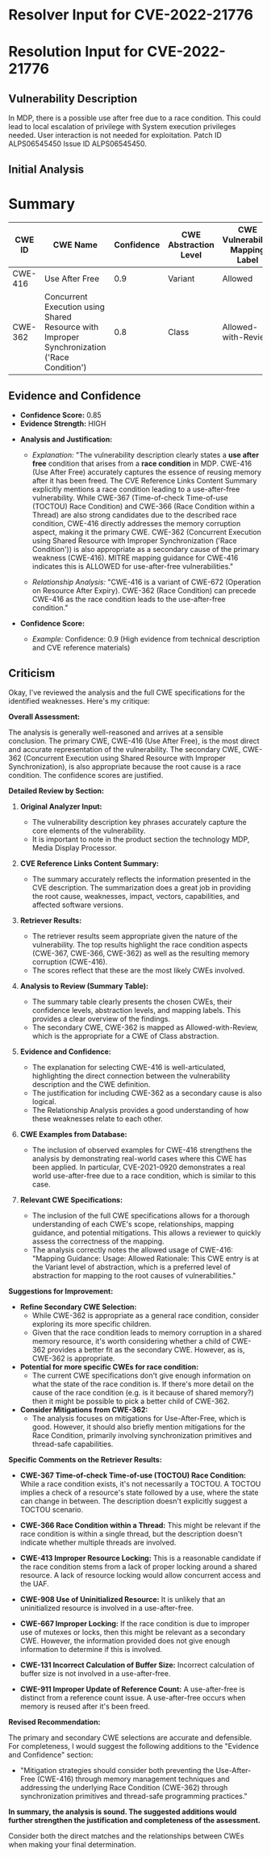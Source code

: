 # Resolver Input for CVE-2022-21776

# Resolution Input for CVE-2022-21776

## Vulnerability Description
In MDP, there is a possible use after free due to a race condition. This could lead to local escalation of privilege with System execution privileges needed. User interaction is not needed for exploitation. Patch ID ALPS06545450 Issue ID ALPS06545450.

## Initial Analysis
# Summary
| CWE ID | CWE Name | Confidence | CWE Abstraction Level | CWE Vulnerability Mapping Label | CWE-Vulnerability Mapping Notes |
|---|---|---|---|---|---|
| CWE-416 | Use After Free | 0.9 | Variant | Allowed | Primary CWE |
| CWE-362 | Concurrent Execution using Shared Resource with Improper Synchronization ('Race Condition') | 0.8 | Class | Allowed-with-Review | Secondary Candidate CWE |

## Evidence and Confidence

*   **Confidence Score:** 0.85
*   **Evidence Strength:** HIGH

- **Analysis and Justification:**  
  - *Explanation:* "The vulnerability description clearly states a **use after free** condition that arises from a **race condition** in MDP. CWE-416 (Use After Free) accurately captures the essence of reusing memory after it has been freed. The CVE Reference Links Content Summary explicitly mentions a race condition leading to a use-after-free vulnerability. While CWE-367 (Time-of-check Time-of-use (TOCTOU) Race Condition) and CWE-366 (Race Condition within a Thread) are also strong candidates due to the described race condition, CWE-416 directly addresses the memory corruption aspect, making it the primary CWE. CWE-362 (Concurrent Execution using Shared Resource with Improper Synchronization ('Race Condition')) is also appropriate as a secondary cause of the primary weakness (CWE-416). MITRE mapping guidance for CWE-416 indicates this is ALLOWED for use-after-free vulnerabilities."
  
  - *Relationship Analysis:* "CWE-416 is a variant of CWE-672 (Operation on Resource After Expiry). CWE-362 (Race Condition) can precede CWE-416 as the race condition leads to the use-after-free condition."

- **Confidence Score:**  
  - *Example:* Confidence: 0.9 (High evidence from technical description and CVE reference materials)

## Criticism
Okay, I've reviewed the analysis and the full CWE specifications for the identified weaknesses. Here's my critique:

**Overall Assessment:**

The analysis is generally well-reasoned and arrives at a sensible conclusion. The primary CWE, CWE-416 (Use After Free), is the most direct and accurate representation of the vulnerability. The secondary CWE, CWE-362 (Concurrent Execution using Shared Resource with Improper Synchronization), is also appropriate because the root cause is a race condition. The confidence scores are justified.

**Detailed Review by Section:**

1.  **Original Analyzer Input:**
    *   The vulnerability description key phrases accurately capture the core elements of the vulnerability.
    *   It is important to note in the product section the technology MDP, Media Display Processor.

2.  **CVE Reference Links Content Summary:**
    *   The summary accurately reflects the information presented in the CVE description. The summarization does a great job in providing the root cause, weaknesses, impact, vectors, capabilities, and affected software versions.

3.  **Retriever Results:**
    *   The retriever results seem appropriate given the nature of the vulnerability. The top results highlight the race condition aspects (CWE-367, CWE-366, CWE-362) as well as the resulting memory corruption (CWE-416).
    *   The scores reflect that these are the most likely CWEs involved.

4.  **Analysis to Review (Summary Table):**
    *   The summary table clearly presents the chosen CWEs, their confidence levels, abstraction levels, and mapping labels. This provides a clear overview of the findings.
    *   The secondary CWE, CWE-362 is mapped as Allowed-with-Review, which is the appropriate for a CWE of Class abstraction.

5.  **Evidence and Confidence:**
    *   The explanation for selecting CWE-416 is well-articulated, highlighting the direct connection between the vulnerability description and the CWE definition.
    *   The justification for including CWE-362 as a secondary cause is also logical.
    *   The Relationship Analysis provides a good understanding of how these weaknesses relate to each other.

6.  **CWE Examples from Database:**
    *   The inclusion of observed examples for CWE-416 strengthens the analysis by demonstrating real-world cases where this CWE has been applied. In particular, CVE-2021-0920 demonstrates a real world use-after-free due to a race condition, which is similar to this case.

7.  **Relevant CWE Specifications:**
    *   The inclusion of the full CWE specifications allows for a thorough understanding of each CWE's scope, relationships, mapping guidance, and potential mitigations. This allows a reviewer to quickly assess the correctness of the mapping.
    *   The analysis correctly notes the allowed usage of CWE-416: "Mapping Guidance: Usage: Allowed Rationale: This CWE entry is at the Variant level of abstraction, which is a preferred level of abstraction for mapping to the root causes of vulnerabilities."

**Suggestions for Improvement:**

*   **Refine Secondary CWE Selection:**
    *   While CWE-362 is appropriate as a general race condition, consider exploring its more specific children.
    *   Given that the race condition leads to memory corruption in a shared memory resource, it's worth considering whether a child of CWE-362 provides a better fit as the secondary CWE. However, as is, CWE-362 is appropriate.
*   **Potential for more specific CWEs for race condition:**
    *   The current CWE specifications don't give enough information on what the state of the race condition is. If there's more detail on the cause of the race condition (e.g. is it because of shared memory?) then it might be possible to pick a better child of CWE-362.
*   **Consider Mitigations from CWE-362:**
    *   The analysis focuses on mitigations for Use-After-Free, which is good. However, it should also briefly mention mitigations for the Race Condition, primarily involving synchronization primitives and thread-safe capabilities.

**Specific Comments on the Retriever Results:**

*   **CWE-367 Time-of-check Time-of-use (TOCTOU) Race Condition:**  While a race condition exists, it's not necessarily a TOCTOU. A TOCTOU implies a check of a resource's state followed by a use, where the state can change in between. The description doesn't explicitly suggest a TOCTOU scenario.

*   **CWE-366 Race Condition within a Thread:** This might be relevant if the race condition is within a single thread, but the description doesn't indicate whether multiple threads are involved.

*   **CWE-413 Improper Resource Locking:** This is a reasonable candidate if the race condition stems from a lack of proper locking around a shared resource. A lack of resource locking would allow concurrent access and the UAF.

*   **CWE-908 Use of Uninitialized Resource:** It is unlikely that an uninitialized resource is involved in a use-after-free.

*   **CWE-667 Improper Locking:** If the race condition is due to improper use of mutexes or locks, then this might be relevant as a secondary CWE. However, the information provided does not give enough information to determine if this is involved.

*   **CWE-131 Incorrect Calculation of Buffer Size:** Incorrect calculation of buffer size is not involved in a use-after-free.
*   **CWE-911 Improper Update of Reference Count:** A use-after-free is distinct from a reference count issue. A use-after-free occurs when memory is reused after it's been freed.

**Revised Recommendation:**

The primary and secondary CWE selections are accurate and defensible. For completeness, I would suggest the following additions to the "Evidence and Confidence" section:

*   "Mitigation strategies should consider both preventing the Use-After-Free (CWE-416) through memory management techniques and addressing the underlying Race Condition (CWE-362) through synchronization primitives and thread-safe programming practices."

**In summary, the analysis is sound. The suggested additions would further strengthen the justification and completeness of the assessment.**

Consider both the direct matches and the relationships between CWEs
when making your final determination.
        